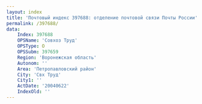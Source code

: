 ```yaml
---
layout: index
title: 'Почтовый индекс 397688: отделение почтовой связи Почты России'
permalink: /397688/
data:
    Index: 397688
    OPSName: 'Совхоз Труд'
    OPSType: О
    OPSSubm: 397659
    Region: 'Воронежская область'
    Autonom: ''
    Area: 'Петропавловский район'
    City: 'Свх Труд'
    City1: ''
    ActDate: '20040622'
    IndexOld: ''
---
```

